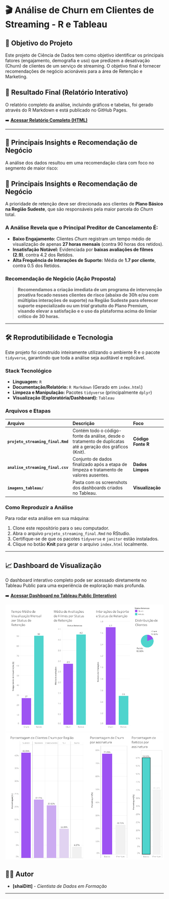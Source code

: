# 🎬 Análise de Churn em Clientes de Streaming - R e Tableau

## 🎯 Objetivo do Projeto

Este projeto de Ciência de Dados tem como objetivo identificar os principais fatores (engajamento, demografia e uso) que predizem a desativação (Churn) de clientes de um serviço de streaming. O objetivo final é fornecer recomendações de negócio acionáveis para a área de Retenção e Marketing.

## 🔗 Resultado Final (Relatório Interativo)

O relatório completo da análise, incluindo gráficos e tabelas, foi gerado através do R Markdown e está publicado no GitHub Pages.

➡️ **[Acessar Relatório Completo (HTML)](https://shaiditt.github.io/projeto_streaming/)**

---

## 🔑 Principais Insights e Recomendação de Negócio

A análise dos dados resultou em uma recomendação clara com foco no segmento de maior risco:

## 🔑 Principais Insights e Recomendação de Negócio

A prioridade de retenção deve ser direcionada aos clientes de **Plano Básico na Região Sudeste**, que são responsáveis pela maior parcela do *Churn* total.

### A Análise Revela que o Principal Preditor de Cancelamento É:

* **Baixo Engajamento:** Clientes *Churn* registram um tempo médio de visualização de apenas **27 horas mensais** (contra 90 horas dos retidos).
* **Insatisfação Notável:** Evidenciada por **baixas avaliações de filmes (2.9)**, contra 4.2 dos Retidos.
* **Alta Frequência de Interações de Suporte:** Média de **1.7 por cliente**, contra 0.5 dos Retidos.

### Recomendação de Negócio (Ação Proposta)

> **Recomendamos a criação imediata de um programa de intervenção proativa focado nesses clientes de risco (abaixo de 30h e/ou com múltiplas interações de suporte) na Região Sudeste para oferecer suporte especializado ou um *trial* gratuito do Plano Premium, visando elevar a satisfação e o uso da plataforma acima do limiar crítico de 30 horas.**

---

## 🛠 Reprodutibilidade e Tecnologia

Este projeto foi construído inteiramente utilizando o ambiente R e o pacote `tidyverse`, garantindo que toda a análise seja auditável e replicável.

### Stack Tecnológico
* **Linguagem:** `R`
* **Documentação/Relatório:** `R Markdown` (Gerado em `index.html`)
* **Limpeza e Manipulação:** Pacotes `tidyverse` (principalmente `dplyr`)
* **Visualização (Exploratória/Dashboard):** `Tableau`

### Arquivos e Etapas
| Arquivo | Descrição | Foco |
| :--- | :--- | :--- |
| **`projeto_streaming_final.Rmd`** | Contém todo o código-fonte da análise, desde o tratamento de duplicatas até a geração dos gráficos (Knit). | **Código Fonte R** |
| **`analise_streaming_final.csv`** | Conjunto de dados finalizado após a etapa de limpeza e tratamento de valores ausentes. | **Dados Limpos** |
| **`imagens_tableau/`** | Pasta com os screenshots dos dashboards criados no Tableau. | **Visualização** |

### Como Reproduzir a Análise

Para rodar esta análise em sua máquina:

1.  Clone este repositório para o seu computador.
2.  Abra o arquivo `projeto_streaming_final.Rmd` no RStudio.
3.  Certifique-se de que os pacotes `tidyverse` e `janitor` estão instalados.
4.  Clique no botão **Knit** para gerar o arquivo `index.html` localmente.

---

## 📈 Dashboard de Visualização

O dashboard interativo completo pode ser acessado diretamente no Tableau Public para uma experiência de exploração mais profunda.

➡️ **[Acessar Dashboard no Tableau Public (Interativo)](https://public.tableau.com/app/profile/shaini.dittberner/viz/AnlisedeEngajamentoeRotatividadeChurndeClientesemumaPlataformadeStreaming/Dashboard1)**

![Dashboard de Comparação de Engajamento e Frustração](imagens_tableau/dashboard_1_streaming.png)
![Dashboard de Comparação de Engajamento e Frustração](imagens_tableau/dashboard_2_streaming.png)
## 🧑‍💻 Autor

* **[shaiDitt]** - *Cientista de Dados em Formação* 

---
